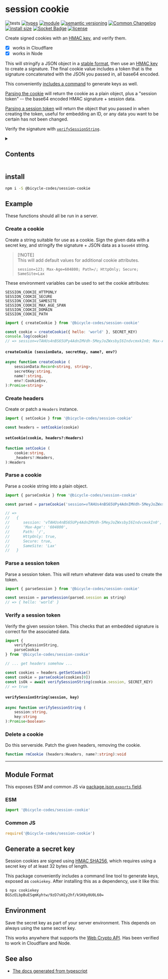 # session cookie
![tests](https://github.com/bicycle-codes/session-cookie/actions/workflows/nodejs.yml/badge.svg)
[![types](https://img.shields.io/npm/types/@bicycle-codes/session-cookie?style=flat-square)](README.md)
[![module](https://img.shields.io/badge/module-ESM%2FCJS-blue?style=flat-square)](README.md)
[![semantic versioning](https://img.shields.io/badge/semver-2.0.0-blue?logo=semver&style=flat-square)](https://semver.org/)
[![Common Changelog](https://nichoth.github.io/badge/common-changelog.svg)](./CHANGELOG.md)
[![install size](https://flat.badgen.net/packagephobia/install/@bicycle-codes/session-cookie&cache-control=no-cache)](https://packagephobia.com/result?p=@bicycle-codes/session-cookie)
[![Socket Badge](https://socket.dev/api/badge/npm/package/@bicycle-codes/session-cookie)](https://socket.dev/npm/package/@bicycle-codes/session-cookie/overview)
[![license](https://img.shields.io/badge/license-MIT-brightgreen.svg?style=flat-square)](LICENSE)

Create signed cookies with an [HMAC key](https://developer.mozilla.org/en-US/docs/Web/API/SubtleCrypto/sign#hmac), and verify them.

* [x] works in Cloudflare
* [x] works in Node

This will stringify a JSON object in a [stable format](https://github.com/ahdinosaur/json-canon), then use an [HMAC key](https://developer.mozilla.org/en-US/docs/Web/API/SubtleCrypto/generateKey#hmac_key_generation) to create a signature. The final cookie value includes a token that is the signature concatenated with the JSON you passed in, all base64 encoded.

This conveniently [includes a command](#generate-a-secret-key) to generate keys as well.

[Parsing the cookie](#parse-a-cookie) will return the cookie as a plain object, plus a "session token" -- the base64 encoded HMAC signature + session data.

[Parsing a session token](#parse-a-session-token) will return the object that you passed in when creating the token, useful for embedding an ID, or any data you want to be certain has not been changed.

Verify the signature with [`verifySessionString`](#verify-a-session-token).

<details><summary><h2>Contents</h2></summary>

<!-- toc -->

- [install](#install)
- [Example](#example)
  * [Create a cookie](#create-a-cookie)
  * [Create headers](#create-headers)
  * [Parse a cookie](#parse-a-cookie)
  * [Parse a session token](#parse-a-session-token)
  * [Verify a session token](#verify-a-session-token)
  * [Delete a cookie](#delete-a-cookie)
- [Module Format](#module-format)
  * [ESM](#esm)
  * [Common JS](#common-js)
- [Generate a secret key](#generate-a-secret-key)
- [Environment](#environment)
- [See also](#see-also)

<!-- tocstop -->

</details>

## install

```sh
npm i -S @bicycle-codes/session-cookie
```

## Example
These functions should all be run in a server.

### Create a cookie
Create a string suitable for use as a cookie. Sign the given data with a secret key, and stringify the signature + JSON data as a `base64` string.

>
> [!NOTE]  
> This will add default values for additional cookie attributes.
> ```
> session=123; Max-Age=604800; Path=/; HttpOnly; Secure; SameSite=Lax
> ```
>

These environment variables can be used to set the cookie attributes:

```
SESSION_COOKIE_HTTPONLY
SESSION_COOKIE_SECURE
SESSION_COOKIE_SAMESITE
SESSION_COOKIE_MAX_AGE_SPAN
SESSION_COOKIE_DOMAIN
SESSION_COOKIE_PATH
```

```js
import { createCookie } from '@bicycle-codes/session-cookie'

const cookie = createCookie({ hello: 'world' }, SECRET_KEY)
console.log(cookie)
// => session=vTAHUs4nBS65UPy4AdnIMVdh-5MeyJoZWxsbyI6IndvcmxkIn0; Max-Age=604800; Path=/; HttpOnly; Secure; SameSite=Lax
```

#### `createCookie (sessionData, secretKey, name?, env?)`

```ts
async function createCookie (
    sessionData:Record<string, string>,
    secretKey:string,
    name?:string,
    env?:CookieEnv,
):Promise<string>
```

### Create headers
Create or patch a `Headers` instance.

```js
import { setCookie } from '@bicycle-codes/session-cookie'

const headers = setCookie(cookie)
```

#### `setCookie(cookie, headers?:Headers)`

```ts
function setCookie (
    cookie:string,
    _headers?:Headers,
):Headers
```

### Parse a cookie
Parse a cookie string into a plain object.

```js
import { parseCookie } from '@bicycle-codes/session-cookie'

const parsed = parseCookie('session=vTAHUs4nBS65UPy4AdnIMVdh-5MeyJoZWxsbyI6IndvcmxkIn0; Max-Age=604800; Path=/; HttpOnly; Secure; SameSite=Lax')

// =>
//   {
//      session: 'vTAHUs4nBS65UPy4AdnIMVdh-5MeyJoZWxsbyI6IndvcmxkIn0',
//      'Max-Age': '604800',
//      Path: '/',
//      HttpOnly: true,
//      Secure: true,
//      SameSite: 'Lax'
//   }
```

### Parse a session token
Parse a session token. This will return whatever data was used to create the token.

```js
import { parseSession } from '@bicycle-codes/session-cookie'

const session = parseSession(parsed.session as string)
// => { hello: 'world' }
```

### Verify a session token
Verify the given session token. This checks that an embedded signature is correct for the associated data.

```js
import {
    verifySessionString,
    parseCookie
} from '@bicycle-codes/session-cookie'

// ... get headers somehow ...

const cookies = headers.getSetCookie()
const cookie = parseCookie(cookies[0])
const isOk = await verifySessionString(cookie.session, SECRET_KEY)
// => true
```

#### `verifySessionString(session, key)`

```ts
async function verifySessionString (
    session:string,
    key:string
):Promise<boolean>
```

### Delete a cookie
Do this serverside. Patch the given headers, removing the cookie.

```ts
function rmCookie (headers:Headers, name?:string):void
```

------------------------------------------------------------------------

## Module Format

This exposes ESM and common JS via [package.json `exports` field](https://nodejs.org/api/packages.html#exports).

### ESM
```js
import '@bicycle-codes/session-cookie'
```

### Common JS
```js
require('@bicycle-codes/session-cookie')
```

## Generate a secret key
Session cookies are signed using [HMAC SHA256](https://en.wikipedia.org/wiki/HMAC), which requires using a secret key of at least 32 bytes of length.

This package conveniently includes a command line tool to generate keys, exposed as `cookiekey`. After installing this as a dependency, use it like this:

```sh
$ npx cookiekey
BGSzELbpBuESqmKyhtw/9zD7sHIy2hf/kSK0y0U0L60=
```

## Environment
Save the secret key as part of your server environment. This depends on always using the same secret key.

This works anywhere that supports the [Web Crypto API](https://developer.mozilla.org/en-US/docs/Web/API/Web_Crypto_API). Has been verified to work in Cloudflare and Node.

## See also

* [The docs generated from typescript](https://bicycle-codes.github.io/session-cookie/)
